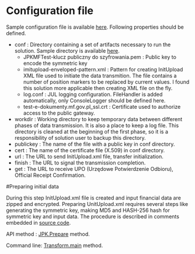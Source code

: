 # Configuration file

Sample configuration file is available [here](https://github.com/stanislawbartkowski/javahotel/blob/jpk/sample/conf/jpk.properties). Following properties should be defined.

- conf : Directory containing a set of artifacts necessary to run the solution. Sample directory is available [here](https://github.com/stanislawbartkowski/javahotel/tree/jpk/sample/conf).
  * JPKMFTest-klucz publiczny do szyfrowania.pem :  Public key to encode the symmetric key
  * imitupload-enveloped-pattern.xml : Pattern for creating InitUpload XML file used to initiate the data transmition. The file contains a number of position markers to be replaced by current values. I found this solution more applicable then creating XML file on the fly.
  * log.conf : JUL logging configuration. FileHandler is added automatically, only ConsoleLogger should be defined here.
  * test-e-dokumenty.mf.gov.pl_ssl.crt : Certificate used to authorize access to the public gateway.
- workdir : Working directory to keep temporary data between different phases of data transmission. It is  also a place to keep a log file. This directory is cleaned at the beginning of the first phase,  so it is a responsibility of solution user to backup this directory.
- publickey : The name of the file with a public key in conf directory.
- cert : The name of the certificate file (X.509) in conf directory.
- url : The URL to send InitUpload.xml file, transfer initialization.
- finish : The URL to signal the transmission completion.
- get : The URL to receive UPO (Urzędowe Potwierdzenie Odbioru), Official Receipt Confirmation.

#Preparing initial data

During this step InitUpload.xml file is created and input financial data are zipped and encrypted. Preparing UnitUpload.xml requires several steps like generating the symmetric key, making MD5 and HASH-256 hash for symmetric key and input data. The procedure is described in comments embedded in [source code](https://github.com/stanislawbartkowski/javahotel/blob/jpk/src/org/transform/jpk/JPK.java).

API method : [JPK.Prepare](https://github.com/stanislawbartkowski/javahotel/blob/jpk/src/org/transform/jpk/JPK.java) method.

Command line: [Transform.main](https://github.com/stanislawbartkowski/javahotel/blob/jpk/sample/sh/runtransform.sh) method.
